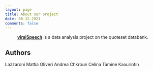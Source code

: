 ```yaml
---
layout: page
title: About our project
date: 08-12-2021
comments: false
---
```

    
<center><a href="https://kaoutamine.github.io/viralSpeechMoon/"><b>viralSpeech</b></a> is a data analysis project on the quoteset databank.</center>

## Authors
Lazzaroni Mattia
Oliveri Andrea
Chkroun Celina
Tamine Kaourintin





